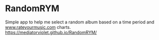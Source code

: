 # RandomRYM
Simple app to help me select a random album based on a time period and www.rateyourmusic.com charts.
 https://mediatorviolet.github.io/RandomRYM/
